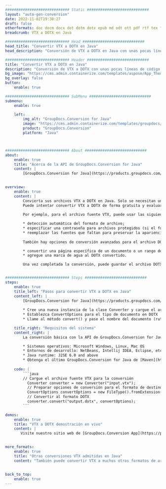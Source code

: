 ```yaml
---
############################# Static ############################
layout: "auto-gen-conversion"
date: 2022-11-02T19:38:27
draft: false
otherformats: doc docm docx dot dotm dotx epub md odt ott pdf rtf tex txt vdx vsdm vsdx vssm vssx vstm vstx vsx vtx xps
breadcrumb: VTX a DOTX en Java

############################# Head ############################
head_title: "Convertir VTX a DOTX en Java"
head_description: "Conversión de VTX a DOTX en Java con unas pocas líneas de código. Convierta más de 160 formatos de archivo con la API de conversión de documentos de GroupDocs para Java"

############################# Header ############################
title: "Convertir VTX a DOTX en Java"
description: "Conversión de VTX a DOTX con unas pocas líneas de código Java"
bg_image: "https://cms.admin.containerize.com/templates/aspose/App_Themes/V3/images/bg/header1.png"
bg_overlay: false
button:
    enable: true

############################# SubMenu ############################
submenu:
    enable: true

    left:
        img_alt: "GroupDocs.Conversion for Java"
        image: "https://cms.admin.containerize.com/templates/groupdocs/images/product-logos/90x90-noborder/groupdocs-conversion-java.png"
        product: "GroupDocs.Conversion"
        platform: "Java"



############################# About ############################
about:
    enable: true
    title: "Acerca de la API de GroupDocs.Conversion for Java"
    content: |
        [GroupDocs.Conversion for Java](https://products.groupdocs.com/conversion/java/) es una API de conversión de formato de archivo avanzada para convertir entre formatos populares de imagen y documento como Microsoft Office, OpenDocument, PDF, HTML, correo electrónico, CAD. y mucho más con solo unas pocas líneas de código. La API nativa detecta automáticamente los formatos de los documentos originales y ofrece muchas opciones para personalizar los documentos convertidos. Junto con la función de extraer información de un documento, también admite el almacenamiento en caché de los resultados de la conversión en el disco local de forma predeterminada. Sin embargo, se puede admitir cualquier tipo de almacenamiento en caché mediante la implementación de las interfaces adecuadas: Amazon S3, Dropbox, Google Drive, Windows Azure, Reddis o cualquier otra.
    

overview:
    enable: true
    content: |
        Convierta sus archivos VTX a DOTX en Java. Solo se necesitan un par de líneas de código Java en cualquier plataforma de su elección, como Windows, Linux, macOS.
        Puede intentar convertir VTX a DOTX de forma gratuita y evaluar la calidad de los resultados de la conversión. Junto con los sencillos scripts de conversión de archivos, puede probar opciones más sofisticadas para cargar el archivo de origen VTX y almacenar la salida DOTX. 
        
        Por ejemplo, para el archivo fuente VTX, puede usar las siguientes opciones de carga:

        * detección automática del formato de archivo;
        * especificar una contraseña para archivos protegidos (si el formato de archivo lo admite);
        * reemplazar las fuentes que faltan para preservar la apariencia del documento.
        
        También hay opciones de conversión avanzadas para el archivo DOTX:

        * convertir una página específica de un documento o un rango de páginas;
        * agregue una marca de agua al DOTX convertido.

        Una vez completada la conversión, puede guardar el archivo DOTX en su ruta de archivo local o en cualquier almacenamiento de terceros, como FTP, Amazon S3, Google Drive, Dropbox, etc. Tenga en cuenta que para convertir VTX a DOTX, no necesita instalar ningún software adicional, como MS Office, Open Office, Adobe Acrobat Reader, etc.


############################# Steps ############################
steps:
    enable: true
    title_left: "Pasos para convertir VTX a DOTX en Java"
    content_left: |
        [GroupDocs.Conversion for Java](https://products.groupdocs.com/conversion/java/) permite a los desarrolladores convertir fácilmente el archivo VTX a DOTX con unas pocas líneas de código.
        
        * Cree una nueva instancia de la clase Converter y cargue el archivo VTX con la ruta completa
        * Establezca ConvertOptions para el tipo de documento en DOTX
        * Llame al método convert() y pase el nombre del documento (ruta completa) y el formato (DOTX) como parámetro

    title_right: "Requisitos del sistema"
    content_right: |
        La conversión básica con la API de GroupDocs.Conversion for Java se puede realizar con solo unas pocas líneas de código. Nuestras API son compatibles con todas las principales plataformas y sistemas operativos. Antes de ejecutar el código a continuación, asegúrese de tener instalados los siguientes requisitos previos en su sistema.

        * Sistemas operativos: Microsoft Windows, Linux, Mac OS
        * Entornos de desarrollo: NetBeans, Intellij IDEA, Eclipse, etc.
        * Java runtime: J2SE 6.0 and above
        * Obtenga el último GroupDocs.Conversion for Java de [Maven](https://repository.groupdocs.com/webapp/#/artifacts/browse/tree/General/repo/com/groupdocs/groupdocs-conversion)
         
    code: |
        ```java    
        // Cargue el archivo fuente VTX para la conversión
          Converter converter = new Converter("input.vtx");
          // Preparar opciones de conversión para el formato de destino DOTX
          ConvertOptions convertOptions = new FileType().fromExtension("dotx").getConvertOptions();
          // Convertir al formato DOTX
          converter.convert("output.dotx", convertOptions);
        ```

demos:
    enable: true
    title: "VTX a DOTX demostración en vivo"
    content: |
       Visite nuestro sitio web de [GroupDocs.Conversion App](https://products.groupdocs.app/conversion/family) y pruebe la conversión de VTX a DOTX ahora. La demostración gratuita tiene los siguientes beneficios
          

more_formats:
    enable: true
    title: "Otras conversiones VTX admitidas en Java"
    content: "También puede convertir VTX a muchos otros formatos de archivo. Consulte la lista a continuación."
       
       
back_to_top:
    enable: true
---
```

